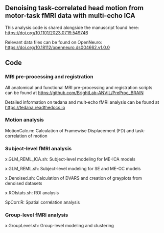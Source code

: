## Denoising task-correlated head motion from motor-task fMRI data with multi-echo ICA
This analysis code is shared alongside the manuscript found here: https://doi.org/10.1101/2023.07.19.549746

Relevant data files can be found on OpenNeuro: https://doi.org/10.18112/openneuro.ds004662.v1.0.0

## Code
### MRI pre-processing and registration
All anatomical and functional MRI pre-processing and registration scripts can be found at https://github.com/BrightLab-ANVIL/PreProc_BRAIN

Detailed information on tedana and mult-echo fMRI analysis can be found at https://tedana.readthedocs.io

### Motion analysis
MotionCalc.m: Calculation of Framewise Displacement (FD) and task-correlation of motion

### Subject-level fMRI analysis
x.GLM_REML_ICA.sh: Subject-level modeling for ME-ICA models

x.GLM_REML.sh: Subject-level modeling for SE and ME-OC models

x.Denoised.sh: Calculation of DVARS and creation of grayplots from denoised datasets

x.ROIstats.sh: ROI analysis

SpCorr.R: Spatial correlation analysis

### Group-level fMRI analysis
x.GroupLevel.sh: Group-level modeling and clustering


